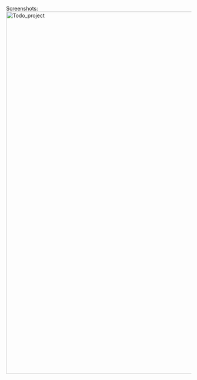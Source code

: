 Screenshots:
<img width="1512" height="982" alt="Todo_project" src="https://github.com/user-attachments/assets/ae111ea0-3905-4cf7-b796-0f2050a76a85" />
